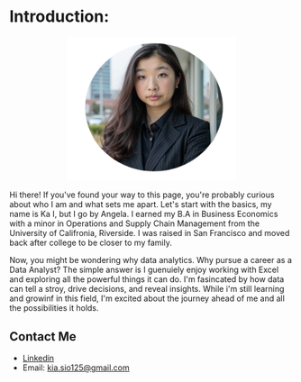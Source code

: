 # Introduction:

<p align="center">
 <img src="Headshot.png" alt="Headshot" width="300">
</p>

Hi there! If you've found your way to this page, you're probably curious about who I am and what sets me apart. Let's start with the basics, my name is Ka I, but I go by Angela. I earned my B.A in Business Economics with a minor in Operations and Supply Chain Management from the University of Califronia, Riverside. I was raised in San Francisco and moved back after college to be closer to my family.

Now, you might be wondering why data analytics. Why pursue a career as a Data Analyst? The simple answer is I guenuiely enjoy working with Excel and exploring all the powerful things it can do. I'm fasincated by how data can tell a stroy, drive decisions, and reveal insights. While i'm still learning and growinf in this field, I'm excited about the journey ahead of me and all the possibilities it holds. 

## Contact Me
- [Linkedin](https://www.linkedin.com/in/angela-sio/)
- Email: kia.sio125@gmail.com

